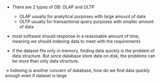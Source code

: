 
- There are 2 types of DB: OLAP and OLTP
  - OLAP usually for analytical purposes with large amount of data
  - OLTP usually for transactional query purposes with smaller amount of data

- most software should response in a reasonable amount of time, meaning we should indexing data to meet with the requirements
- if the dataset fits only in memory, finding data quickly is the problem of data structure. But since database store data on disk, the problems can be more than only data structure.

-> Indexing is another concern of database, how do we find data quickly enough even if dataset is large

